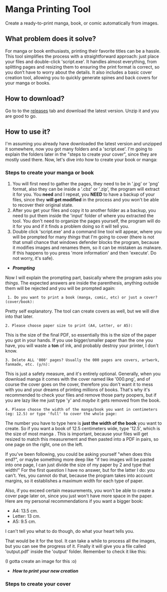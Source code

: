 # Manga Printing Tool

Create a ready-to-print manga, book, or comic automatically from images.

## What problem does it solve?

For manga or book enthusiasts, printing their favorite titles can be a hassle. This tool simplifies the process with a straightforward approach: just place your files and double-click 'script.exe'. It handles almost everything, from splitting pages and resizing them to ensuring the print format is correct, so you don’t have to worry about the details. It also includes a basic cover creation tool, allowing you to quickly generate spines and back covers for your manga or books.


## How to download?
Go to to the [releases](https://github.com/Malagel/MangaPrintingTool/releases) tab and download the latest version. Unzip it and you are good to go.

## How to use it?

I'm assuming you already have downloaded the latest version and unzipped it somewhere, now you got many folders and a 'script.exe'.  I'm going to explain the folders later in the "steps to create your cover", since they are mostly used there. Now, let's dive into how to create your book or manga:

### **Steps to create your manga or book**

 1. You will first need to gather the pages, they need to be in '.jpg' or 'png' format, also they can be inside a '.cbz' or '.zip', the program will extract it for you. You **need** and I repeat, you **NEED** to have a backup of your files, since they **will get modified** in the process and you won't be able to recover their original state.
 2. After you get your files and copy it to another folder as a backup, you need to put them inside the 'input' folder of where you extracted the tool. You don't need to organize the pages yourself, the program will do it for you and if it finds a problem doing so it will tell you.
 3. Double click 'script.exe' and a command line tool will appear, where you will be prompted for many *things* that I'm going to cover (there is not that small chance that windows defender blocks the program, because it modifies images and renames them, so it can be mistaken as malware. If this happens to you press 'more information' and then 'execute'. Do not worry, it's safe).
 
- ***Prompting***

Now I will explain the prompting part, basically where the program asks you *things*. The expected answers are inside the parenthesis, anything outside them will be rejected and you will be prompted again:

	 1. Do you want to print a book (manga, comic, etc) or just a cover? (cover/book):
Pretty self explanatory. The tool can create covers as well, but we will dive into that later. 

	2. Please choose paper size to print (A4, Letter, or A5): 
This is the size of the final PDF, so essentially this is the size of the paper you got in your hands. If you use bigger/smaller paper than the one you have, you will waste a **ton** of ink, and probably destroy your printer, I don't know.

    3. Delete ALL '000' pages? Usually the 000 pages are covers, artwork, fanmade, etc. (y/n):
This is just a safety measure, and it's entirely optional. Generally, when you download manga it comes with the cover named like '000.png', and of course the cover goes on the cover, therefore you don't want it to mess with you and your dreams of printing millions of books. That's why it's recommended to check your files and remove those party poopers, but if you are lazy like me just type 'y' and *maybe* it gets removed from the book.

    4. Please choose the width of the manga/book you want in centimeters (eg: 12.5) or type 'full' to cover the whole page: 
The number you have to type here is **just the width of the book** you want to create. So if you want a book of 12.5 centimeters wide, type '12.5', which is the size of most manga . This is important, because your files will get resized to match this measurement and then pasted into a PDF in pairs, so one page on the right, one on the left. 

If you've been following, you could be asking yourself "when does this end?", or maybe something more deep like "if two images will be pasted into one page, I can just divide the size of my paper by 2 and type that width!" For the first question I have no answer, but for the latter I do: you can't. Yes, you cannot do that, because the program takes into account margins, so it establishes a maximum width for each type of paper. 

Also, if you exceed certain measurements, you won't be able to create a cover page later on, since you just won't have more space in the paper. Here are my personal recommendations if you want a bigger book:

 - A4: 13.5 cm.
 - Letter: 13 cm.
 - A5: 9.5 cm.

 I can't tell you what to do though, do what your heart tells you. 

That would be it for the tool. It can take a while to process all the images, but you can see the progress of it. Finally it will give you a file called 'output.pdf' inside the 'output' folder. Remember to check it like this: 

(I gotta create an image for this :o)

- ***How to print your new creation***

### **Steps to create your cover**
